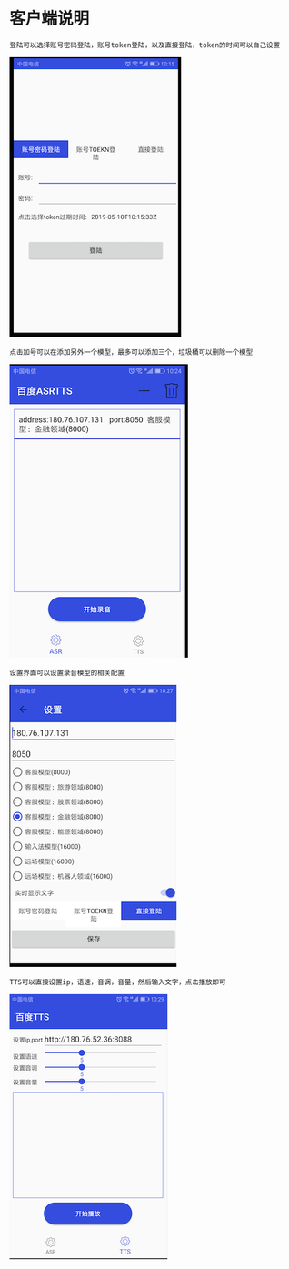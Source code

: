 # 客户端说明

	登陆可以选择账号密码登陆，账号token登陆，以及直接登陆，token的时间可以自己设置

![image-20190509102042830](screenshots/image-20190509102042830.png)



	点击加号可以在添加另外一个模型，最多可以添加三个，垃圾桶可以删除一个模型

![image-20190509102522848](screenshots/image-20190509102522848.png)



	设置界面可以设置录音模型的相关配置

![image-20190509102820812](screenshots/image-20190509102820812.png)



	TTS可以直接设置ip，语速，音调，音量，然后输入文字，点击播放即可

![image-20190509103012630](screenshots/image-20190509103012630.png)











